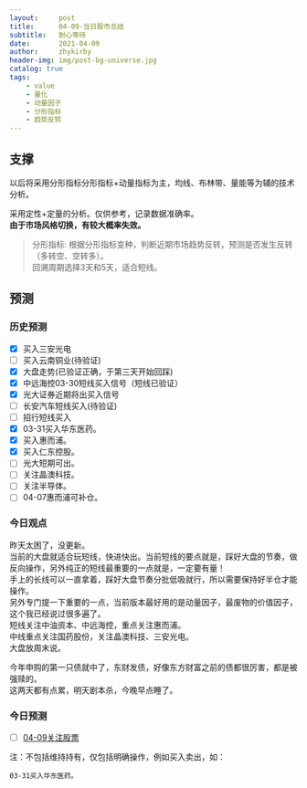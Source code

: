 ```yaml
---
layout:     post
title:      04-09-当日股市总结
subtitle:   耐心等待
date:       2021-04-09
author:     zhykirby
header-img: img/post-bg-universe.jpg
catalog: true
tags:
    - value
    - 量化
    - 动量因子
    - 分形指标
    - 趋势反转
---
```


## 支撑

以后将采用分形指标分形指标+动量指标为主，均线、布林带、量能等为辅的技术分析。  
    
采用定性+定量的分析。仅供参考，记录数据准确率。  
__由于市场风格切换，有较大概率失效。__

>分形指标: 根据分形指标变种，判断近期市场趋势反转，预测是否发生反转（多转空、空转多）。  
回溯周期选择3天和5天，适合短线。

## 预测

### 历史预测  

- [x] 买入三安光电
- [ ] 买入云南铜业(待验证)
- [x] 大盘走势(已验证正确，于第三天开始回踩)
- [x] 中远海控03-30短线买入信号（短线已验证）
- [x] 光大证券近期将出买入信号
- [ ] 长安汽车短线买入(待验证)
- [ ] 招行短线买入
- [x] 03-31买入华东医药。
- [x] 买入惠而浦。
- [x] 买入仁东控股。
- [ ] 光大短期可出。
- [ ] 关注晶澳科技。
- [ ] 关注半导体。
- [ ] 04-07惠而浦可补仓。

### 今日观点

昨天太困了，没更新。  
当前的大盘就适合玩短线，快进快出。当前短线的要点就是，踩好大盘的节奏，做反向操作，另外纯正的短线最重要的一点就是，一定要有量！  
手上的长线可以一直拿着，踩好大盘节奏分批低吸就行，所以需要保持好半仓才能操作。  
另外专门提一下重要的一点，当前版本最好用的是动量因子，最废物的价值因子，这个我已经说过很多遍了。  
短线关注中油资本、中远海控，重点关注惠而浦。  
中线重点关注国药股份，关注晶澳科技、三安光电。  
大盘放周末说。  

今年申购的第一只债就中了，东财发债，好像东方财富之前的债都很厉害，都是被强赎的。  
这两天都有点累，明天剧本杀，今晚早点睡了。  

### 今日预测  

- [ ] [04-09关注股票](https://zhykirby.github.io/2021/04/09/%E5%BD%93%E6%97%A5%E8%82%A1%E5%B8%82%E6%80%BB%E7%BB%93/)


注：不包括维持持有，仅包括明确操作，例如买入卖出，如：

`03-31买入华东医药。`








